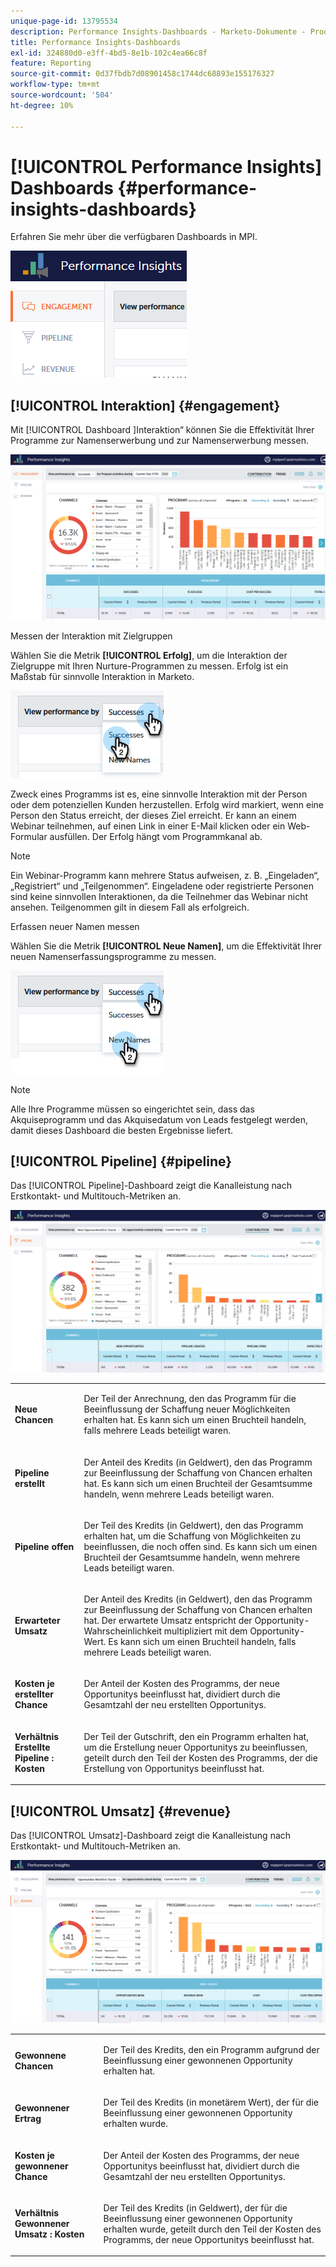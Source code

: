 ```yaml
---
unique-page-id: 13795534
description: Performance Insights-Dashboards - Marketo-Dokumente - Produktdokumentation
title: Performance Insights-Dashboards
exl-id: 324880d0-e3ff-4bd5-8e1b-102c4ea66c8f
feature: Reporting
source-git-commit: 0d37fbdb7d08901458c1744dc68893e155176327
workflow-type: tm+mt
source-wordcount: '504'
ht-degree: 10%

---
```


# [!UICONTROL Performance Insights] Dashboards {#performance-insights-dashboards}

Erfahren Sie mehr über die verfügbaren Dashboards in MPI.

![](assets/1-4.png)

## [!UICONTROL Interaktion] {#engagement}

Mit [!UICONTROL  Dashboard ]Interaktion“ können Sie die Effektivität Ihrer Programme zur Namenserwerbung und zur Namenserwerbung messen.

![](assets/two-3.png)

Messen der Interaktion mit Zielgruppen

Wählen Sie die Metrik **[!UICONTROL Erfolg]**, um die Interaktion der Zielgruppe mit Ihren Nurture-Programmen zu messen. Erfolg ist ein Maßstab für sinnvolle Interaktion in Marketo.

![](assets/3-4.png)

Zweck eines Programms ist es, eine sinnvolle Interaktion mit der Person oder dem potenziellen Kunden herzustellen. Erfolg wird markiert, wenn eine Person den Status erreicht, der dieses Ziel erreicht. Er kann an einem Webinar teilnehmen, auf einen Link in einer E-Mail klicken oder ein Web-Formular ausfüllen. Der Erfolg hängt vom Programmkanal ab.

>[!NOTE]
>
>Ein Webinar-Programm kann mehrere Status aufweisen, z. B. „Eingeladen“, „Registriert“ und „Teilgenommen“. Eingeladene oder registrierte Personen sind keine sinnvollen Interaktionen, da die Teilnehmer das Webinar nicht ansehen. Teilgenommen gilt in diesem Fall als erfolgreich.

Erfassen neuer Namen messen

Wählen Sie die Metrik **[!UICONTROL Neue Namen]**, um die Effektivität Ihrer neuen Namenserfassungsprogramme zu messen.

![](assets/4-3.png)

>[!NOTE]
>
>Alle Ihre Programme müssen so eingerichtet sein, dass das Akquiseprogramm und das Akquisedatum von Leads festgelegt werden, damit dieses Dashboard die besten Ergebnisse liefert.

## [!UICONTROL Pipeline] {#pipeline}

Das [!UICONTROL Pipeline]-Dashboard zeigt die Kanalleistung nach Erstkontakt- und Multitouch-Metriken an.

![](assets/five-1.png)

<table> 
 <tbody> 
  <tr> 
   <td><p><strong><span class="uicontrol">Neue Chancen</span></strong></p></td> 
   <td><p>Der Teil der Anrechnung, den das Programm für die Beeinflussung der Schaffung neuer Möglichkeiten erhalten hat. Es kann sich um einen Bruchteil handeln, falls mehrere Leads beteiligt waren.</p></td> 
  </tr> 
  <tr> 
   <td><p><strong><span class="uicontrol">Pipeline erstellt</span></strong></p></td> 
   <td><p>Der Anteil des Kredits (in Geldwert), den das Programm zur Beeinflussung der Schaffung von Chancen erhalten hat. Es kann sich um einen Bruchteil der Gesamtsumme handeln, wenn mehrere Leads beteiligt waren.</p></td> 
  </tr> 
  <tr> 
   <td><p><strong><span class="uicontrol">Pipeline offen</span></strong></p></td> 
   <td><p>Der Teil des Kredits (in Geldwert), den das Programm erhalten hat, um die Schaffung von Möglichkeiten zu beeinflussen, die noch offen sind. Es kann sich um einen Bruchteil der Gesamtsumme handeln, wenn mehrere Leads beteiligt waren.</p></td> 
  </tr> 
  <tr> 
   <td><p><strong><span class="uicontrol">Erwarteter Umsatz</span></strong></p></td> 
   <td><p>Der Anteil des Kredits (in Geldwert), den das Programm zur Beeinflussung der Schaffung von Chancen erhalten hat. Der erwartete Umsatz entspricht der Opportunity-Wahrscheinlichkeit multipliziert mit dem Opportunity-Wert. Es kann sich um einen Bruchteil handeln, falls mehrere Leads beteiligt waren.</p></td> 
  </tr> 
  <tr> 
   <td><p><strong><span class="uicontrol">Kosten je erstellter Chance</span></strong></p></td> 
   <td><p>Der Anteil der Kosten des Programms, der neue Opportunitys beeinflusst hat, dividiert durch die Gesamtzahl der neu erstellten Opportunitys.</p></td> 
  </tr> 
  <tr> 
   <td><p><strong><span class="uicontrol">Verhältnis Erstellte Pipeline : Kosten</span></strong></p></td> 
   <td><p>Der Teil der Gutschrift, den ein Programm erhalten hat, um die Erstellung neuer Opportunitys zu beeinflussen, geteilt durch den Teil der Kosten des Programms, der die Erstellung von Opportunitys beeinflusst hat.</p></td> 
  </tr> 
 </tbody> 
</table>

## [!UICONTROL Umsatz] {#revenue}

Das [!UICONTROL Umsatz]-Dashboard zeigt die Kanalleistung nach Erstkontakt- und Multitouch-Metriken an.

![](assets/six-1.png)

<table> 
 <tbody> 
  <tr> 
   <td><p><strong><span class="uicontrol">Gewonnene Chancen</span></strong></p></td> 
   <td><p>Der Teil des Kredits, den ein Programm aufgrund der Beeinflussung einer gewonnenen Opportunity erhalten hat.</p></td> 
  </tr> 
  <tr> 
   <td><p><strong><span class="uicontrol">Gewonnener Ertrag</span></strong></p></td> 
   <td><p>Der Teil des Kredits (in monetärem Wert), der für die Beeinflussung einer gewonnenen Opportunity erhalten wurde.</p></td> 
  </tr> 
  <tr> 
   <td><p><strong><span class="uicontrol">Kosten je gewonnener Chance</span></strong></p></td> 
   <td><p>Der Anteil der Kosten des Programms, der neue Opportunitys beeinflusst hat, dividiert durch die Gesamtzahl der neu erstellten Opportunitys.</p></td> 
  </tr> 
  <tr> 
   <td><p><strong><span class="uicontrol">Verhältnis Gewonnener Umsatz : Kosten</span></strong></p></td> 
   <td><p>Der Teil des Kredits (in Geldwert), der für die Beeinflussung einer gewonnenen Opportunity erhalten wurde, geteilt durch den Teil der Kosten des Programms, der neue Opportunitys beeinflusst hat.</p></td> 
  </tr> 
 </tbody> 
</table>
